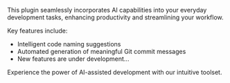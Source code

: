 This plugin seamlessly incorporates AI capabilities into your everyday development tasks, enhancing productivity and streamlining your workflow. 

Key features include:

- Intelligent code naming suggestions
- Automated generation of meaningful Git commit messages
- New features are under development...

Experience the power of AI-assisted development with our intuitive toolset.
